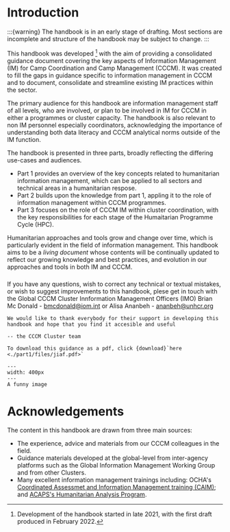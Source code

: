 # Introduction
:::{warning}
The handbook is in an early stage of drafting. Most sections are incomplete and structure of the handbook may be subject to change.
:::

This handbook was developed [^myref1] with the aim of providing a consolidated guidance document covering the key aspects of Information Management (IM) for Camp Coordination and Camp Management (CCCM). It was created to fill the gaps in guidance specific to information management in CCCM and to document, consolidate and streamline existing IM practices within the sector.

The primary audience for this handbook are information management staff of all levels, who are involved, or plan to be involved in IM for CCCM in either a programmes or cluster capacity. The handbook is also relevant to non IM personnel especially coordinators, acknowledging the importance of understanding both data literacy and CCCM analytical norms outside of the IM function.

The handbook is presented in three parts, broadly reflecting the differing use-cases and audiences. 
- Part 1 provides an overview of the key concepts related to humanitarian information management, which can be applied to all sectors and technical areas in a humanitarian respose. 
- Part 2 builds upon the knowledge from part 1, appling it to the role of information management within CCCM programmes.
- Part 3 focuses on the role of CCCM IM within cluster coordination, with the key responsibilities for each stage of the Humaitarian Programme Cycle (HPC).

Humanitarian approaches and tools grow and change over time, which is particularly evident in the field of information management. This handbook aims to be a *living document* whose contents will be continually updated to reflect our growing knowledge and best practices, and evolution in our approaches and tools in both IM and CCCM.

###
If you have any questions, wish to correct any technical or textual mistakes, or wish to suggest improvements to this handbook, plese get in touch with the Global CCCM Cluster Innformation Management Officers (IMO) Brian Mc Donald - [bmcdonald@iom.int](mailto:bmcdonald@iom.int) or Alisa Ananbeh - [ananbeh@unhcr.org](mailto:ananbeh@unhcr.org)

```{epigraph}
We would like to thank everybody for their support in developing this handbook and hope that you find it accesible and useful

-- the CCCM Cluster team
```


```{note}
To download this guidance as a pdf, click {download}`here <./part1/files/jiaf.pdf>`
```

```{figure} part1/images/spirits.jpg
---
width: 400px
---
A funny image
```


# Acknowledgements
The content in this handbook are drawn from three main sources:
- The experience, advice and materials from our CCCM colleagues in the field.
- Guidance materials developed at the global-level from inter-agency platforms such as the Global Information Management Working Group and from other Clusters.
- Many excellent information management trainings including: OCHA's [Coordinated Assessmet and Information Management training (CAIM)](https://www.humanitarianresponse.info/en/operations/simulation-training/caim); and [ACAPS's Humanitarian Analysis Program](https://www.acaps.org/humanitarian-analysis-programme-hap).



[^myref1]: Development of the handbook started in late 2021, with the first draft produced in February 2022.
[^myref2]: A sample footnote with {download}`file <./part1/files/jiaf.pdf>`
